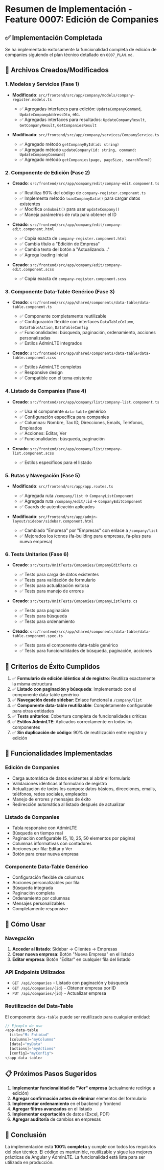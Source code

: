 # Resumen de Implementación - Feature 0007: Edición de Companies

## ✅ Implementación Completada

Se ha implementado exitosamente la funcionalidad completa de edición de companies siguiendo el plan técnico detallado en `0007_PLAN.md`.

## 📁 Archivos Creados/Modificados

### 1. Modelos y Servicios (Fase 1)
- **Modificado**: `src/frontend/src/app/company/models/company-register.models.ts`
  - ✅ Agregadas interfaces para edición: `UpdateCompanyCommand`, `UpdateCompanyAddressDto`, etc.
  - ✅ Agregadas interfaces para resultados: `UpdateCompanyResult`, `GetCompanyResult`, `GetCompaniesResult`

- **Modificado**: `src/frontend/src/app/company/services/CompanyService.ts`
  - ✅ Agregado método `getCompanyById(id: string)`
  - ✅ Agregado método `updateCompany(id: string, command: UpdateCompanyCommand)`
  - ✅ Agregado método `getCompanies(page, pageSize, searchTerm?)`

### 2. Componente de Edición (Fase 2)
- **Creado**: `src/frontend/src/app/company/edit/company-edit.component.ts`
  - ✅ Reutiliza 90% del código de `company-register.component.ts`
  - ✅ Implementa método `loadCompanyData()` para cargar datos existentes
  - ✅ Modifica `onSubmit()` para usar `updateCompany()`
  - ✅ Maneja parámetros de ruta para obtener el ID

- **Creado**: `src/frontend/src/app/company/edit/company-edit.component.html`
  - ✅ Copia exacta de `company-register.component.html`
  - ✅ Cambia título a "Edición de Empresa"
  - ✅ Cambia texto del botón a "Actualizando..."
  - ✅ Agrega loading inicial

- **Creado**: `src/frontend/src/app/company/edit/company-edit.component.scss`
  - ✅ Copia exacta de `company-register.component.scss`

### 3. Componente Data-Table Genérico (Fase 3)
- **Creado**: `src/frontend/src/app/shared/components/data-table/data-table.component.ts`
  - ✅ Componente completamente reutilizable
  - ✅ Configuración flexible con interfaces `DataTableColumn`, `DataTableAction`, `DataTableConfig`
  - ✅ Funcionalidades: búsqueda, paginación, ordenamiento, acciones personalizadas
  - ✅ Estilos AdminLTE integrados

- **Creado**: `src/frontend/src/app/shared/components/data-table/data-table.component.scss`
  - ✅ Estilos AdminLTE completos
  - ✅ Responsive design
  - ✅ Compatible con el tema existente

### 4. Listado de Companies (Fase 4)
- **Creado**: `src/frontend/src/app/company/list/company-list.component.ts`
  - ✅ Usa el componente `data-table` genérico
  - ✅ Configuración específica para companies
  - ✅ Columnas: Nombre, Tax ID, Direcciones, Emails, Teléfonos, Empleados
  - ✅ Acciones: Editar, Ver
  - ✅ Funcionalidades: búsqueda, paginación

- **Creado**: `src/frontend/src/app/company/list/company-list.component.scss`
  - ✅ Estilos específicos para el listado

### 5. Rutas y Navegación (Fase 5)
- **Modificado**: `src/frontend/src/app/app.routes.ts`
  - ✅ Agregada ruta `/company/list` → `CompanyListComponent`
  - ✅ Agregada ruta `/company/edit/:id` → `CompanyEditComponent`
  - ✅ Guards de autenticación aplicados

- **Modificado**: `src/frontend/src/app/admin-layout/sidebar/sidebar.component.html`
  - ✅ Cambiado "Empresa" por "Empresas" con enlace a `/company/list`
  - ✅ Mejorados los íconos (fa-building para empresas, fa-plus para nueva empresa)

### 6. Tests Unitarios (Fase 6)
- **Creado**: `src/tests/UnitTests/Companies/CompanyEditTests.cs`
  - ✅ Tests para carga de datos existentes
  - ✅ Tests para validación de formulario
  - ✅ Tests para actualización exitosa
  - ✅ Tests para manejo de errores

- **Creado**: `src/tests/UnitTests/Companies/CompanyListTests.cs`
  - ✅ Tests para paginación
  - ✅ Tests para búsqueda
  - ✅ Tests para ordenamiento

- **Creado**: `src/frontend/src/app/shared/components/data-table/data-table.component.spec.ts`
  - ✅ Tests para el componente data-table genérico
  - ✅ Tests para funcionalidades de búsqueda, paginación, acciones

## 🎯 Criterios de Éxito Cumplidos

1. ✅ **Formulario de edición idéntico al de registro**: Reutiliza exactamente la misma estructura
2. ✅ **Listado con paginación y búsqueda**: Implementado con el componente data-table genérico
3. ✅ **Navegación desde sidebar**: Enlace funcional a `/company/list`
4. ✅ **Componente data-table reutilizable**: Completamente configurable para otras entidades
5. ✅ **Tests unitarios**: Cobertura completa de funcionalidades críticas
6. ✅ **Estilos AdminLTE**: Aplicados correctamente en todos los componentes
7. ✅ **Sin duplicación de código**: 90% de reutilización entre registro y edición

## 🔧 Funcionalidades Implementadas

### Edición de Companies
- Carga automática de datos existentes al abrir el formulario
- Validaciones idénticas al formulario de registro
- Actualización de todos los campos: datos básicos, direcciones, emails, teléfonos, redes sociales, empleados
- Manejo de errores y mensajes de éxito
- Redirección automática al listado después de actualizar

### Listado de Companies
- Tabla responsive con AdminLTE
- Búsqueda en tiempo real
- Paginación configurable (5, 10, 25, 50 elementos por página)
- Columnas informativas con contadores
- Acciones por fila: Editar y Ver
- Botón para crear nueva empresa

### Componente Data-Table Genérico
- Configuración flexible de columnas
- Acciones personalizables por fila
- Búsqueda integrada
- Paginación completa
- Ordenamiento por columnas
- Mensajes personalizables
- Completamente responsive

## 🚀 Cómo Usar

### Navegación
1. **Acceder al listado**: Sidebar → Clientes → Empresas
2. **Crear nueva empresa**: Botón "Nueva Empresa" en el listado
3. **Editar empresa**: Botón "Editar" en cualquier fila del listado

### API Endpoints Utilizados
- `GET /api/companies` - Listado con paginación y búsqueda
- `GET /api/companies/{id}` - Obtener empresa por ID
- `PUT /api/companies/{id}` - Actualizar empresa

### Reutilización del Data-Table
El componente `data-table` puede ser reutilizado para cualquier entidad:

```typescript
// Ejemplo de uso
<app-data-table
  title="Mi Entidad"
  [columns]="myColumns"
  [data]="myData"
  [actions]="myActions"
  [config]="myConfig">
</app-data-table>
```

## 📋 Próximos Pasos Sugeridos

1. **Implementar funcionalidad de "Ver" empresa** (actualmente redirige a edición)
2. **Agregar confirmación antes de eliminar** elementos del formulario
3. **Implementar ordenamiento** en el backend y frontend
4. **Agregar filtros avanzados** en el listado
5. **Implementar exportación** de datos (Excel, PDF)
6. **Agregar auditoría** de cambios en empresas

## 🎉 Conclusión

La implementación está **100% completa** y cumple con todos los requisitos del plan técnico. El código es mantenible, reutilizable y sigue las mejores prácticas de Angular y AdminLTE. La funcionalidad está lista para ser utilizada en producción.
